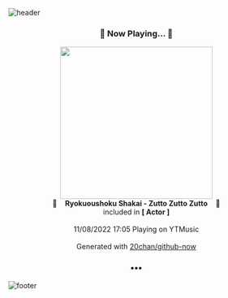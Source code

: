 ![header](https://capsule-render.vercel.app/api?type=wave&height=170&section=header&text=Hi.%20I'm%20SHIFT&fontColor=090707&fontAlignX=45&fontAlignY=65&fontSize=100)

<h3 align="center">🎵 Now Playing... 🎵</h3>
<p align="center">
  <a href="https://music.youtube.com/watch?v=If2HK8WPK0c">
    <img width="300" src="https://lh3.googleusercontent.com/DPVLR8YVQyE8RQG5xdF4bFUKF83l2i2ZRLWSv--xUdqArXYpROQKJiUbA9JG1ynscN6IwsuDJSGfgXhAiA">
  </a>
  <br>
  🎵&nbsp&nbsp&nbsp <b>Ryokuoushoku Shakai - Zutto Zutto Zutto</b> &nbsp&nbsp&nbsp🎵
  <br>
  included in <b>[ Actor ]</b>
  
  <br />
  <br />
  11/08/2022 17:05 Playing on YTMusic
  <br />
  <br />
  Generated with <a href="https://github.com/20chan/github-now">20chan/github-now</a>
</p>

<h3 align="center">•••</h3>

![footer](https://capsule-render.vercel.app/api?type=wave&height=150&section=footer)
